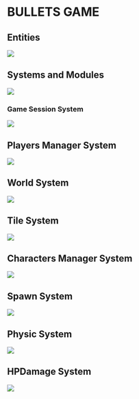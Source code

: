 # BULLETS GAME
## Entities
[![](https://mermaid.ink/img/pako:eNp9kk1qwzAQha9iZh33AKZ0kQSaQBcmTuhGm0EaO6b6MapEEkLuXtmqnSYW9UK8-Z54oxl8BW4EQQG1NCd-ROuyjx3TWfgO2yzP37JS4oVsRFEPeGW0s0bKhBXlKoQhd6M_lf9cmSJjh7ubiqg62zqKzr6VtDTnNEf-1VjjtZjZ717P2NKHB7gZjnrAh21Em3Iqk-__NFaK6AzyeahH43eEJJ4meHarDk96bD8UqSaPewtDp_CmHHPGrcRNzLayRoVNYu99QM-in73mL3_g_YQFKLIKWxF-umtPGLgjKWJQBCmoRi8dA6Zv4Sp6Z6qL5lA462kBvhPoaN1iY1FBUaP8ptsPcbzaAw?type=png)](https://mermaid.live/edit#pako:eNp9kk1qwzAQha9iZh33AKZ0kQSaQBcmTuhGm0EaO6b6MapEEkLuXtmqnSYW9UK8-Z54oxl8BW4EQQG1NCd-ROuyjx3TWfgO2yzP37JS4oVsRFEPeGW0s0bKhBXlKoQhd6M_lf9cmSJjh7ubiqg62zqKzr6VtDTnNEf-1VjjtZjZ717P2NKHB7gZjnrAh21Em3Iqk-__NFaK6AzyeahH43eEJJ4meHarDk96bD8UqSaPewtDp_CmHHPGrcRNzLayRoVNYu99QM-in73mL3_g_YQFKLIKWxF-umtPGLgjKWJQBCmoRi8dA6Zv4Sp6Z6qL5lA462kBvhPoaN1iY1FBUaP8ptsPcbzaAw)

## Systems and Modules
[![](https://mermaid.ink/img/pako:eNqNlcuOmzAUhl8FeU0ibk0Ii0ptknZGaqoozGikio0FJ4klYyMwSmnIu9fBTAeCScrCGPOd3-fiyxnFPAEUoD3lp_iIc2H82EXMkM_reh1WhYDUmEw-G0-8EE3nO04hhKIgnKnfOnpJCTDFbymuIH9HFTzQaMg3ntOkq6nHlOAGM3z40L3i3ZmMyVSi9U84tcP1I7veD435UiYHx2KgoJtb2r4-97Lz3NNVtPElFjK0un0XG56UFG4NrrnfvpHkAGIU-LYN-8SIU0uZ0Bx3ZQbIDlgC-Uewj9kXQqH4D-5rSSmI-2SY5URAKHgO_VA6a6MBNSm7RbbHqiDxmh0Ig24tbrmn7QqnsqL3tMaKr2M1cd4iTcq6GqoNM3xiyk4tlLEQelOMowrW-96uxPDIRa1zecyqKdI_NxXbK4YSvpewoautM0tOKSmuO0JXk1GzXckMXgojxVk9PET6Uq3JCgqR80qDq7ZToPuVGICD5DxukYnktkwxSeQ5fL6OREgcIYUIBbKbwB6XVEQoYheJ4lLwsGIxCkRegonKLMECVgQfcpyiYI9pIUczzH5xnr5D8hMFZ_QbBRPX8qfzuW3bvj3zrJnzyUQVChzPmrqO7zuzheU5i5nvX0z0p1Gwp5bnLlzLtV3fcj1rMTcRJETu0Y26Opob5PIXqyMZfw?type=png)](https://mermaid.live/edit#pako:eNqNlcuOmzAUhl8FeU0ibk0Ii0ptknZGaqoozGikio0FJ4klYyMwSmnIu9fBTAeCScrCGPOd3-fiyxnFPAEUoD3lp_iIc2H82EXMkM_reh1WhYDUmEw-G0-8EE3nO04hhKIgnKnfOnpJCTDFbymuIH9HFTzQaMg3ntOkq6nHlOAGM3z40L3i3ZmMyVSi9U84tcP1I7veD435UiYHx2KgoJtb2r4-97Lz3NNVtPElFjK0un0XG56UFG4NrrnfvpHkAGIU-LYN-8SIU0uZ0Bx3ZQbIDlgC-Uewj9kXQqH4D-5rSSmI-2SY5URAKHgO_VA6a6MBNSm7RbbHqiDxmh0Ig24tbrmn7QqnsqL3tMaKr2M1cd4iTcq6GqoNM3xiyk4tlLEQelOMowrW-96uxPDIRa1zecyqKdI_NxXbK4YSvpewoautM0tOKSmuO0JXk1GzXckMXgojxVk9PET6Uq3JCgqR80qDq7ZToPuVGICD5DxukYnktkwxSeQ5fL6OREgcIYUIBbKbwB6XVEQoYheJ4lLwsGIxCkRegonKLMECVgQfcpyiYI9pIUczzH5xnr5D8hMFZ_QbBRPX8qfzuW3bvj3zrJnzyUQVChzPmrqO7zuzheU5i5nvX0z0p1Gwp5bnLlzLtV3fcj1rMTcRJETu0Y26Opob5PIXqyMZfw)

### Game Session System
[![](https://mermaid.ink/img/pako:eNqNk11vmzAUhv-K5atUIhkkJHxcbBdtLiotEsKr0DJ2YcVOigR2Zcw2RvnvNbZJoZ22cYFe-zzvOUf2cQdPnFAYw3PJf54esZDgy13OgPqQVKuCXRaLUQFE67rg7ObGEJ85Jhqw4m08bRjTcSXexhLc1HSxSBpcU8DP07Atj_ZdpyuPMbD_QZnse7BcfgRJiVsqDpjhCxWorSWtbFOZ8g0NgYyLksxMemcKo-xa5D_oZKB14_-iLf--R9P7Ie26lGLSWgRYZkxo7JOM2pYO5Y1tVv7vxR6S2657eCJYUgJuOWP0NCiD12qnYXKeSTnAcqWs9-iYfPtwX4MjFXx0fMrz7-84g82I6z2Ow6NRdatGqDMARtnhmY2UjWQWTkehD382XK-dGvX8dY-eDWct2X4ycdeGp_QsFRp44_jT_3UFHVhRUeGCqOfTDTs5lI-0ojmMlST0jJtS5jBnvUJxIzlq2QnGUjTUgY2-kbsCXwSuYHzGZa12nzA7cl6NkFrCuIO_YOytN6u1F0WBG7gbb711YAvjZeBHq5239b3AD11_F4a9A39rv7cKA2_rRqG_Dd3Nbh35DqSkkFwczHvXz75_AZzoQSk?type=png)](https://mermaid.live/edit#pako:eNqNk11vmzAUhv-K5atUIhkkJHxcbBdtLiotEsKr0DJ2YcVOigR2Zcw2RvnvNbZJoZ22cYFe-zzvOUf2cQdPnFAYw3PJf54esZDgy13OgPqQVKuCXRaLUQFE67rg7ObGEJ85Jhqw4m08bRjTcSXexhLc1HSxSBpcU8DP07Atj_ZdpyuPMbD_QZnse7BcfgRJiVsqDpjhCxWorSWtbFOZ8g0NgYyLksxMemcKo-xa5D_oZKB14_-iLf--R9P7Ie26lGLSWgRYZkxo7JOM2pYO5Y1tVv7vxR6S2657eCJYUgJuOWP0NCiD12qnYXKeSTnAcqWs9-iYfPtwX4MjFXx0fMrz7-84g82I6z2Ow6NRdatGqDMARtnhmY2UjWQWTkehD382XK-dGvX8dY-eDWct2X4ycdeGp_QsFRp44_jT_3UFHVhRUeGCqOfTDTs5lI-0ojmMlST0jJtS5jBnvUJxIzlq2QnGUjTUgY2-kbsCXwSuYHzGZa12nzA7cl6NkFrCuIO_YOytN6u1F0WBG7gbb711YAvjZeBHq5239b3AD11_F4a9A39rv7cKA2_rRqG_Dd3Nbh35DqSkkFwczHvXz75_AZzoQSk)

## Players Manager System
[![](https://mermaid.ink/img/pako:eNqFVMGO2jAQ_RXLl16AJUBYFmlboYAWDtCIhENLOFjEQNRgI9vZLQ38e8exA4HSlgOJZ957M2O_OMdrHlPcx5uUf6x3RCgUDiOG4PdG9jSgUiacBUep6H651CFkY6sVqtc_oyAY5XmgNNEm0OidMnU-G5UwARVLD5P1DyosMQzzXCd1sAT7KTlSUcLNysJ96ee5iXySyOdsq0mGBj2gekODpnMrNJ2bSBjazNhfPg0ERSRN0aGQkWhH3ik6gNSXKFpZ4tg3hNO3UXBCXkqJGKSpKayrSqvn3-NnX09oOA-XT0NOJRIZQzxTxfjwvBYASLXAMJFrzhhVvu2pyD0oW856mQw2xLxMZjDaRCJGP-xkulq1iO8ZLiArzQ7i-Kp_B1iUFN8zgTvwpZc8n1MSH-3JoSlhZAtPa4Hi5P7wkSXDeSI_YVu04cLypaVUfVD2UZ4-8vR-rRWN_wEuEh7YmQBQ2K5KX13isux3tar6T3o8Y6qQWOi6i0NMoNy1cIlDBvifYa_fARhBD6y30OwqmOGmsGk7EwIE7bQ6MpFXChjOGuneOa-vcLDeeDB7G51KQQO9ObxbnJE2sEdm_yv40f91hWt4T8WeJDFcLbmORFjt6J5GuA-vMd2QLFURjtgZoCRTPDiyNe4rkdEazooNHyZkK8i-DB4I-855dYn7Of6J-3XnpeE02y2n6zw7rW6n69bwEcJt1200X3qu03zutJzes3uu4V-FgtPotDo9t9tuui0HUppB40RxMTWXYXEnnn8DTHGfwQ?type=png)](https://mermaid.live/edit#pako:eNqFVMGO2jAQ_RXLl16AJUBYFmlboYAWDtCIhENLOFjEQNRgI9vZLQ38e8exA4HSlgOJZ957M2O_OMdrHlPcx5uUf6x3RCgUDiOG4PdG9jSgUiacBUep6H651CFkY6sVqtc_oyAY5XmgNNEm0OidMnU-G5UwARVLD5P1DyosMQzzXCd1sAT7KTlSUcLNysJ96ee5iXySyOdsq0mGBj2gekODpnMrNJ2bSBjazNhfPg0ERSRN0aGQkWhH3ik6gNSXKFpZ4tg3hNO3UXBCXkqJGKSpKayrSqvn3-NnX09oOA-XT0NOJRIZQzxTxfjwvBYASLXAMJFrzhhVvu2pyD0oW856mQw2xLxMZjDaRCJGP-xkulq1iO8ZLiArzQ7i-Kp_B1iUFN8zgTvwpZc8n1MSH-3JoSlhZAtPa4Hi5P7wkSXDeSI_YVu04cLypaVUfVD2UZ4-8vR-rRWN_wEuEh7YmQBQ2K5KX13isux3tar6T3o8Y6qQWOi6i0NMoNy1cIlDBvifYa_fARhBD6y30OwqmOGmsGk7EwIE7bQ6MpFXChjOGuneOa-vcLDeeDB7G51KQQO9ObxbnJE2sEdm_yv40f91hWt4T8WeJDFcLbmORFjt6J5GuA-vMd2QLFURjtgZoCRTPDiyNe4rkdEazooNHyZkK8i-DB4I-855dYn7Of6J-3XnpeE02y2n6zw7rW6n69bwEcJt1200X3qu03zutJzes3uu4V-FgtPotDo9t9tuui0HUppB40RxMTWXYXEnnn8DTHGfwQ)

## World System
[![](https://mermaid.ink/img/pako:eNqdVV1v2jAU_Suun6gErERpITxsUhO0VW1FRJCqjfDgkVvIlNjIdtZmKf99ju3w2Upt84B8zz33XOd-kAovWAJ4iB8z9rRYES7RNIgpUs93kkMEQqSMzmb2MJ-jTucrunsYVdUdIwl6YDxL0OgvULnZnMRpclSTI1lLv4Md1uyQFAJeY4cZKYGLe0LJEnhUCgn5bGZRZGF7ydBXQtqDfEYpLCQkCD6tFuzkglQs3lBclSJdjOgypbDV05iVGY_vq2pcSMQekVwBysn6UOFHGJBc5W2ijWWjb8dVdZtmmUrLfv9R-XexJlo1BnW6dYfq5pjT1EK6qPaaur4anTyMTrCwUQl80Zyu7WFS2FTqYJCoYUdb9l6qLS30G1aTMPCbLBZRxTHIdMXZ04hzxlut1lG1NHx2dn5-fhQUgJCclWNdGOO7Hb_pOoAM6ybyZ19uBPLVGhDVW_4tjufG9fJzFL2gSX1R-1r1mE6AJOXhmOo27c30tjHTZmOmaQbigK6RoyE0LGPN50ZDVU4t0po80d0VD4S26LHaiWMnKU41xXtEbRl8XQbx8UvZLuj8AWQg4VMXCPxX4j8Qfr0Lvy7UYsnD3BY7KqdF6yLa7qrGtlpmEFKhzZQumwnV29C4tdF41HLshSmL2rB4Oziv_e4s3MY58JykifoLr2okxmpRcojxUB0TeCRFJmMc042ikkKyqKQLPJS8gDYu1gmREKRkyUnegGtCfzG2b-JhhZ_xsN_ven3XGQw898J1vCuvjUs87Dg9t-t6ynQHjuv0Bv3LTRv_0wq9bs9zLi563pXT8_repYqAJJWM35tvjv70bP4DwTUduw?type=png)](https://mermaid.live/edit#pako:eNqdVV1v2jAU_Suun6gErERpITxsUhO0VW1FRJCqjfDgkVvIlNjIdtZmKf99ju3w2Upt84B8zz33XOd-kAovWAJ4iB8z9rRYES7RNIgpUs93kkMEQqSMzmb2MJ-jTucrunsYVdUdIwl6YDxL0OgvULnZnMRpclSTI1lLv4Md1uyQFAJeY4cZKYGLe0LJEnhUCgn5bGZRZGF7ydBXQtqDfEYpLCQkCD6tFuzkglQs3lBclSJdjOgypbDV05iVGY_vq2pcSMQekVwBysn6UOFHGJBc5W2ijWWjb8dVdZtmmUrLfv9R-XexJlo1BnW6dYfq5pjT1EK6qPaaur4anTyMTrCwUQl80Zyu7WFS2FTqYJCoYUdb9l6qLS30G1aTMPCbLBZRxTHIdMXZ04hzxlut1lG1NHx2dn5-fhQUgJCclWNdGOO7Hb_pOoAM6ybyZ19uBPLVGhDVW_4tjufG9fJzFL2gSX1R-1r1mE6AJOXhmOo27c30tjHTZmOmaQbigK6RoyE0LGPN50ZDVU4t0po80d0VD4S26LHaiWMnKU41xXtEbRl8XQbx8UvZLuj8AWQg4VMXCPxX4j8Qfr0Lvy7UYsnD3BY7KqdF6yLa7qrGtlpmEFKhzZQumwnV29C4tdF41HLshSmL2rB4Oziv_e4s3MY58JykifoLr2okxmpRcojxUB0TeCRFJmMc042ikkKyqKQLPJS8gDYu1gmREKRkyUnegGtCfzG2b-JhhZ_xsN_ven3XGQw898J1vCuvjUs87Dg9t-t6ynQHjuv0Bv3LTRv_0wq9bs9zLi563pXT8_repYqAJJWM35tvjv70bP4DwTUduw)

## Tile System
[![](https://mermaid.ink/img/pako:eNqVlFFvmzAUhf-K5WeSBQjQILXTCmit1q2ViIS2wIMHTsJmcGTM2ozw32dsKCGrJo1IyD73fMc2l9DAlGYYunBL6HO6R4yDtR-XQFwRZSQLjxXHxWYjJ0kCZrMb8LAOmuaBogysc4IrEPzCJW9bRd09-ahAOzyAataT_qMgP-WE4Aw8fv-BUz7CChfZYDYX1hBzmY55Ba6vb8DJu_vw5WNwAoOq_Oe2gbtF6c8do3WZqf1N8LHoYULGlEtIhnnhuJsIEfJGXidPk0ajyogCVRKHV8p91Vk27-4rSYP3cZyoyulrEJ6AjyvO6LGr9eQo_HPxc5_M87u1VU1so2k8hhHHEnttm2zM0_5Y5WlQ7vLytXNKS5KeD0c-PKDnchogpYFU9YH0u5X7rf330ipibHH3QGvGBN5rynDRVem7lUOPkrooe0GRnd6_4sPzk_XoEoj-As4j1LlrtkUpluNuR33upU21ZOKZHuOsqH6d5a37OIMaLDArUJ6Jv2_TKTHke1zgGLpimOEtqgmPYVy2wopqTsNjmUKXsxprsD5kopV-jnYMFdDdIlIJ9YDKb5QWg0lModvAF-gaC3NuOcvFwtINe2WZuqHBI3R105mvrJVtWY6tO_qVY7Ua_C0TFvOrpWGYS8c2l6apr0xbgzjLOWWf1RdHfnjaP4fYcfU?type=png)](https://mermaid.live/edit#pako:eNqVlFFvmzAUhf-K5WeSBQjQILXTCmit1q2ViIS2wIMHTsJmcGTM2ozw32dsKCGrJo1IyD73fMc2l9DAlGYYunBL6HO6R4yDtR-XQFwRZSQLjxXHxWYjJ0kCZrMb8LAOmuaBogysc4IrEPzCJW9bRd09-ahAOzyAataT_qMgP-WE4Aw8fv-BUz7CChfZYDYX1hBzmY55Ba6vb8DJu_vw5WNwAoOq_Oe2gbtF6c8do3WZqf1N8LHoYULGlEtIhnnhuJsIEfJGXidPk0ajyogCVRKHV8p91Vk27-4rSYP3cZyoyulrEJ6AjyvO6LGr9eQo_HPxc5_M87u1VU1so2k8hhHHEnttm2zM0_5Y5WlQ7vLytXNKS5KeD0c-PKDnchogpYFU9YH0u5X7rf330ipibHH3QGvGBN5rynDRVem7lUOPkrooe0GRnd6_4sPzk_XoEoj-As4j1LlrtkUpluNuR33upU21ZOKZHuOsqH6d5a37OIMaLDArUJ6Jv2_TKTHke1zgGLpimOEtqgmPYVy2wopqTsNjmUKXsxprsD5kopV-jnYMFdDdIlIJ9YDKb5QWg0lModvAF-gaC3NuOcvFwtINe2WZuqHBI3R105mvrJVtWY6tO_qVY7Ua_C0TFvOrpWGYS8c2l6apr0xbgzjLOWWf1RdHfnjaP4fYcfU)


## Characters Manager System
[![](https://mermaid.ink/img/pako:eNqdVV2TmjAU_SuZPKuDiB8ws51xgXZfLM5S7UzVhxSi0gHihLBbF_3vDSSBVdndtj443ptz7rk59yIFDEiIoQW3MXkO9ogy8M1Zp4B_vhMah_4xYzhZrapgswHd7ifg225R-Af0nAKbM1DAMAXuE07Z-fwhNbvlZn9Jfix1H3H2X8pOpezgGDP879KO3UJuuII9DVhE0kzxZSgrzKa8wow8RelOAi-l3yX7JdnfE9ZKreyckTCP8WpVBZK2mNtFsTiEiHc9J1lUUev2FX2-P2ZR4Ka7KMVKXuSaMkDdsRwg6PZ49uSiYF8XOwGbYq5TJxRcoltPnTeLCatv4BLdesoNllIoDvKYqy1xXF76-JmSxIkoDpgALLyl7K6m3Lsic9WmPPUkjN9GdnLZgOzKk6elX0Kosl45ryzk5YpCCAHv56-yLTnOyu2HuYMStMNqoCrebKS216zih_R6Cm8-sGK_mg2SV_CW9eZIkdLNgLt5QbzdnbrJd8-54bUH93nML3NRVqQyZYEMSwckvXl-S7idU8rJVwtxnRUN1cNoG_fdHV9F-2H69YvrnF6pSFMuxgmu0K_HLPBt300EOzDBNEFRyP99izKzhmyPE7yGFv8Z4i3KY7aG6_TMoShnxD-mAbQYzXEH5lUvToR2FCXQ2qI449kDSn8QkigQD6FVwN_Q6upav6dpk6GpjcyJbuh6Bx6hpWtmTzfMwcQcGRNjMB6eO_ClKtDv6aPJeDwcDg1N6_fNgdGBOIwYoTPxvqheG-c_x4oOsA?type=png)](https://mermaid.live/edit#pako:eNqdVV2TmjAU_SuZPKuDiB8ws51xgXZfLM5S7UzVhxSi0gHihLBbF_3vDSSBVdndtj443ptz7rk59yIFDEiIoQW3MXkO9ogy8M1Zp4B_vhMah_4xYzhZrapgswHd7ifg225R-Af0nAKbM1DAMAXuE07Z-fwhNbvlZn9Jfix1H3H2X8pOpezgGDP879KO3UJuuII9DVhE0kzxZSgrzKa8wow8RelOAi-l3yX7JdnfE9ZKreyckTCP8WpVBZK2mNtFsTiEiHc9J1lUUev2FX2-P2ZR4Ka7KMVKXuSaMkDdsRwg6PZ49uSiYF8XOwGbYq5TJxRcoltPnTeLCatv4BLdesoNllIoDvKYqy1xXF76-JmSxIkoDpgALLyl7K6m3Lsic9WmPPUkjN9GdnLZgOzKk6elX0Kosl45ryzk5YpCCAHv56-yLTnOyu2HuYMStMNqoCrebKS216zih_R6Cm8-sGK_mg2SV_CW9eZIkdLNgLt5QbzdnbrJd8-54bUH93nML3NRVqQyZYEMSwckvXl-S7idU8rJVwtxnRUN1cNoG_fdHV9F-2H69YvrnF6pSFMuxgmu0K_HLPBt300EOzDBNEFRyP99izKzhmyPE7yGFv8Z4i3KY7aG6_TMoShnxD-mAbQYzXEH5lUvToR2FCXQ2qI449kDSn8QkigQD6FVwN_Q6upav6dpk6GpjcyJbuh6Bx6hpWtmTzfMwcQcGRNjMB6eO_ClKtDv6aPJeDwcDg1N6_fNgdGBOIwYoTPxvqheG-c_x4oOsA)

## Spawn System
[![](https://mermaid.ink/img/pako:eNptUlFPgzAQ_ivNPcMCbIyNxCULEH3RmeCTYw8VblvNaJdS1In8dwtFUSNNyN3X7777em0DuSgQQtifxGt-pFKRhzjjRH8P7ITppVJYbrddXO12xLZXJEqTpokkUoUkPdNXXpHkBblqW1MXaRWaK5TVLeX0gPJLZNwgw86gmEZasZcai39rDsppQuxJV4Bq6Hx1tSIf0c367jqJPwY7hqxFDTk6ClGhke-Ba1T3omKKCT62M9R4k_GhV7z5PmXMOC1ZTjZPz5hrT73p--OlYnnCD4x_j8lgu93gwFi0_3ro8lpKfbweGPr9QHrKWvfug__sdi7NGqfz-z9mYEGJsqSs0NfcdEgG6oglZhDqsMA9rU8qg4y3mkprJdILzyFUskYL6nOhRxAzepC0hHBPT5VGz5Q_ClF-kXQKYQNvELrL-cRxp4vA8aZLzw8WFlwgtF1nOgmC2cydOXPPby1476vdieMEge8tF57ju3Pf9S3Agikhb82r7B9n-wmrjte1?type=png)](https://mermaid.live/edit#pako:eNptUlFPgzAQ_ivNPcMCbIyNxCULEH3RmeCTYw8VblvNaJdS1In8dwtFUSNNyN3X7777em0DuSgQQtifxGt-pFKRhzjjRH8P7ITppVJYbrddXO12xLZXJEqTpokkUoUkPdNXXpHkBblqW1MXaRWaK5TVLeX0gPJLZNwgw86gmEZasZcai39rDsppQuxJV4Bq6Hx1tSIf0c367jqJPwY7hqxFDTk6ClGhke-Ba1T3omKKCT62M9R4k_GhV7z5PmXMOC1ZTjZPz5hrT73p--OlYnnCD4x_j8lgu93gwFi0_3ro8lpKfbweGPr9QHrKWvfug__sdi7NGqfz-z9mYEGJsqSs0NfcdEgG6oglZhDqsMA9rU8qg4y3mkprJdILzyFUskYL6nOhRxAzepC0hHBPT5VGz5Q_ClF-kXQKYQNvELrL-cRxp4vA8aZLzw8WFlwgtF1nOgmC2cydOXPPby1476vdieMEge8tF57ju3Pf9S3Agikhb82r7B9n-wmrjte1)

## Physic System
[![](https://mermaid.ink/img/pako:eNqNVF2TmjAU_SuZPKsVYV1lZrfTAtP1wWVndeq04kMKV6UNhIHg1qL_vYEE1PVj1gcm995zzj13bkyBfRYANvGSsjd_TVKOprYXI_H7mlMKPJtsMw7RfK7CxQK124_Ist2isFIgHJAdxiQKfeT--g0-3-8v0CuO7TpFYYPIgsIiZwNxw5gk5C2u21XBx7tZwjrxOaRjEpMVpLVMk8-QqihJYUYypyGFGl2em54zp-k5I5Rmp2YPNCk3q2bLeMq2l-HRoYn_p7ExnRaFqAEqsweKGsp20cPDI9pZT1-evzn2Dtnbang5eyZRYpIPoMQ471ClSwuEUyVzC6CGmKJ2R5ges00Yrxzir9UaT3kvLAt5yBTpDFxJjF7d8fzTKENuzhFbiuUknz1vISllUcJ2P5zJDrnu-Kzw7O7QaGZVGhajNMxEx-wgMbOOFV4hY3QDDfCm43dcy6nnFz6KQhnma0ARSRDIlVXLnLGUBvWaq2Ch7FjlXWqaO0ecpxebROJe1jQZlTy1lpNdypuZp6kQkCmlf5yqQKcjnde_Ay0R22v1yZokIIvNPZDdy5OYJY_iJr5q9caGTlWvACX00vcQ4RaOII1IGIhnrCgzHhbbicDDpjgGsCQ55R724r2AkpyzyTb2scnTHFo4TwLxD7dDskpJhM0loZnIJiT-yVhUg0SIzQL_xWZP6xh3Q6031HXdGPa7Q6OFt9jUjPvOsKsbvXutZ3R7umHsW_hfpaB1upre1Qd3-kDr9o1Bv9_CEIScpWP58lYP8P4_DjXGNQ?type=png)](https://mermaid.live/edit#pako:eNqNVF2TmjAU_SuZPKsVYV1lZrfTAtP1wWVndeq04kMKV6UNhIHg1qL_vYEE1PVj1gcm995zzj13bkyBfRYANvGSsjd_TVKOprYXI_H7mlMKPJtsMw7RfK7CxQK124_Ist2isFIgHJAdxiQKfeT--g0-3-8v0CuO7TpFYYPIgsIiZwNxw5gk5C2u21XBx7tZwjrxOaRjEpMVpLVMk8-QqihJYUYypyGFGl2em54zp-k5I5Rmp2YPNCk3q2bLeMq2l-HRoYn_p7ExnRaFqAEqsweKGsp20cPDI9pZT1-evzn2Dtnbang5eyZRYpIPoMQ471ClSwuEUyVzC6CGmKJ2R5ges00Yrxzir9UaT3kvLAt5yBTpDFxJjF7d8fzTKENuzhFbiuUknz1vISllUcJ2P5zJDrnu-Kzw7O7QaGZVGhajNMxEx-wgMbOOFV4hY3QDDfCm43dcy6nnFz6KQhnma0ARSRDIlVXLnLGUBvWaq2Ch7FjlXWqaO0ecpxebROJe1jQZlTy1lpNdypuZp6kQkCmlf5yqQKcjnde_Ay0R22v1yZokIIvNPZDdy5OYJY_iJr5q9caGTlWvACX00vcQ4RaOII1IGIhnrCgzHhbbicDDpjgGsCQ55R724r2AkpyzyTb2scnTHFo4TwLxD7dDskpJhM0loZnIJiT-yVhUg0SIzQL_xWZP6xh3Q6031HXdGPa7Q6OFt9jUjPvOsKsbvXutZ3R7umHsW_hfpaB1upre1Qd3-kDr9o1Bv9_CEIScpWP58lYP8P4_DjXGNQ)

## HPDamage System
[![](https://mermaid.ink/img/pako:eNqNlG1vmzAQx7-K5dcka0NKAKmdWmBLNXWJmknTEvLCw5eEydiVMeuyhO8-g0EhVVAHEuJ8v3vw_cEHnAgK2McbJl6THZEKfQtjjvT1XUhGF_tcQbZa1cZ6jQaDOxTMosMhkEAUoNnPX5AoFP0GrsrSBAY6DUkUyPyJcLIF2SY5OVDjaTI-VxlDYNCTcb7b52kS8W3KYbUyVttM1YtgLM1TwU9RTSezCA2GmrqntMl7e3uHjsH0_uvn6NjUyg383MKmkXf5oME_pTJXxnPuWEAiOO16OqhBHoOHcPXhMUcB4egBdOlcSbEH-jGO1yamm-W_gyrEwMcf0eKoSZYUTAsWkkzPvbur8Iim86bxN5SpNp0v62rTOVqCFJ0i2tMt0p1bDzGLWmnCSvIvKWNA30hey9r5-NqIZvhG9UJKDffO9jJyPsrLzNlSDel9D5o59CFmXn3ed_QydxV66XmysIUzkBlJqf5dD9VKjNUOMoixr18pbEjBVIxjXmqUFEos9jzBvpIFWLh4oZWwKdlKkmF_Q1iuV18IXwqRtZA2sX_Af7B_PXaGtmvb3sjWD3dsuxbeY98d3kxGI2fsTK7t0Y3jjksL_60TXA1dz_PGjjfS8JU38TwLA02VkE_mgKnPmfIfdEpjgA?type=png)](https://mermaid.live/edit#pako:eNqNlG1vmzAQx7-K5dcka0NKAKmdWmBLNXWJmknTEvLCw5eEydiVMeuyhO8-g0EhVVAHEuJ8v3vw_cEHnAgK2McbJl6THZEKfQtjjvT1XUhGF_tcQbZa1cZ6jQaDOxTMosMhkEAUoNnPX5AoFP0GrsrSBAY6DUkUyPyJcLIF2SY5OVDjaTI-VxlDYNCTcb7b52kS8W3KYbUyVttM1YtgLM1TwU9RTSezCA2GmrqntMl7e3uHjsH0_uvn6NjUyg383MKmkXf5oME_pTJXxnPuWEAiOO16OqhBHoOHcPXhMUcB4egBdOlcSbEH-jGO1yamm-W_gyrEwMcf0eKoSZYUTAsWkkzPvbur8Iim86bxN5SpNp0v62rTOVqCFJ0i2tMt0p1bDzGLWmnCSvIvKWNA30hey9r5-NqIZvhG9UJKDffO9jJyPsrLzNlSDel9D5o59CFmXn3ed_QydxV66XmysIUzkBlJqf5dD9VKjNUOMoixr18pbEjBVIxjXmqUFEos9jzBvpIFWLh4oZWwKdlKkmF_Q1iuV18IXwqRtZA2sX_Af7B_PXaGtmvb3sjWD3dsuxbeY98d3kxGI2fsTK7t0Y3jjksL_60TXA1dz_PGjjfS8JU38TwLA02VkE_mgKnPmfIfdEpjgA)

